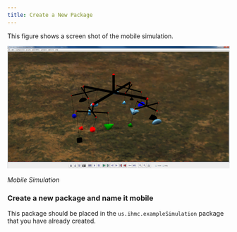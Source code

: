 ```yaml
---
title: Create a New Package
---
```


This figure shows a screen shot of the mobile simulation.

![mobile](/img/documentation/scsTutorial/scs-tutorial-7-mobile.png)

*Mobile Simulation*

### Create a new package and name it mobile
   This package should be placed in the `us.ihmc.exampleSimulation` package that you have already created.
